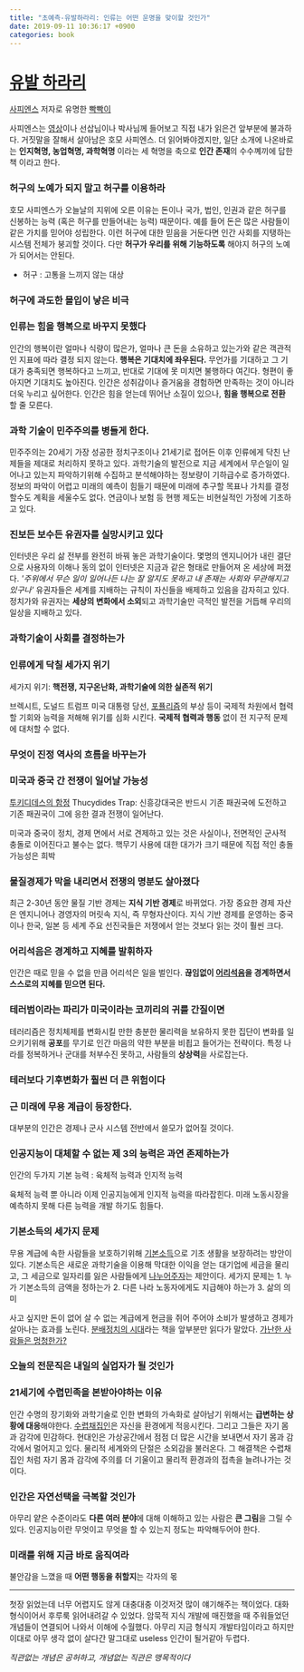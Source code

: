 ```yaml
---
title: "초예측-유발하라리: 인류는 어떤 운명을 맞이할 것인가"
date: 2019-09-11 10:36:17 +0900
categories: book
---
```


# [유발 하라리](https://ko.wikipedia.org/wiki/%EC%9C%A0%EB%B0%9C_%ED%95%98%EB%9D%BC%EB%A6%AC)
[사피엔스](https://en.wikipedia.org/wiki/Sapiens:_A_Brief_History_of_Humankind) 저자로 유명한 [빡빡이](https://www.google.com/search?q=%EC%9C%A0%EB%B0%9C%ED%95%98%EB%9D%BC%EB%A6%AC&rlz=1C5CHFA_enKR835KR835&source=lnms&tbm=isch&sa=X&ved=0ahUKEwilpve-jMnkAhXYyYsBHfLiCgEQ_AUIEigB&biw=1280&bih=1306)

사피엔스는 [영상](https://www.ted.com/talks/yuval_noah_harari_what_explains_the_rise_of_humans?utm_campaign=tedspread&utm_medium=referral&utm_source=tedcomshare)이나 선삽님이나 박사님께 들어보고 직접 내가 읽은건 앞부분에 불과하다.
거짓말을 잘해서 살아남은 호모 사피엔스.
더 읽어봐야겠지만, 일단 소개에 나온바로는 **인지혁명, 농업혁명, 과학혁명** 이라는 세 혁명을 축으로 **인간 존재**의 수수꼐끼에 답한 책 이라고 한다.

### 허구의 노예가 되지 말고 허구를 이용하라
 호모 사피엔스가 오늘날의 지위에 오른 이유는 돈이나 국가, 법인, 인권과 같은 허구를 신봉하는 능력 (혹은 허구를 만들어내는 능력) 때문이다.
 예를 들어 돈은 많은 사람들이 같은 가치를 믿어야 성립한다. 
 이런 허구에 대한 믿음을 거둔다면 인간 사회를 지탱하는 시스템 전체가 붕괴할 것이다. 
 다만 **허구가 우리를 위해 기능하도록** 해야지 허구의 노예가 되어서는 안된다. 
 - 허구 : 고통을 느끼지 않는 대상
 
### 허구에 과도한 몰입이 낳은 비극
 
### 인류는 힘을 행복으로 바꾸지 못했다
 인간의 행복이란 얼마나 식량이 많은가, 얼마나 큰 돈을 소유하고 있는가와 같은 객관적인 지표에 따라 결정 되지 않는다. 
 **행복은 기대치에 좌우된다.** 
 무언가를 기대하고 그 기대가 충족되면 행복하다고 느끼고, 반대로 기대에 못 미치면 불행하다 여긴다. 
 형편이 좋아지면 기대치도 높아진다. 
 인간은 성취감이나 즐거움을 경험하면 만족하는 것이 아니라 더욱 누리고 싶어한다. 
 인간은 힘을 얻는데 뛰어난 소질이 있으나, **힘을 행복으로 전환** 할 줄 모른다. 
 
### 과학 기술이 민주주의를 병들게 한다. 
 민주주의는 20세기 가장 성공한 정치구조이나 21세기로 접어든 이후 인류에게 닥친 난제들을 제대로 처리하지 못하고 있다.
 과학기술의 발전으로 지금 세계에서 무슨일이 일어나고 있는지 파악하기위해 수집하고 분석해야하는 정보량이 기하급수로 증가하였다. 
 정보의 파악이 어렵고 미래의 예측이 힘들기 때문에 미래에 추구할 목표나 가치를 결정할수도 계획을 세울수도 없다. 
 연금이나 보험 등 현행 제도는 비현실적인 가정에 기초하고 있다. 
 
### 진보든 보수든 유권자를 실망시키고 있다
 
 인터넷은 우리 삶 전부를 완전히 바꿔 놓은 과학기술이다. 
 몇명의 엔지니어가 내린 결단으로 사용자의 이해나 동의 없이 인터넷은 지금과 같은 형태로 만들어져 온 세상에 퍼졌다. 
 *'주위에서 무슨 일이 일어나든 나는 잘 알지도 못하고 내 존재는 사회와 무관해지고 있구나'*
 유권자들은 세계를 지배하는 규칙이 자신들을 배제하고 있음을 감자히고 있다.
 정치가와 유권자는 **세상의 변화에서 소외**되고 과학기술만 극적인 발전을 거듭해 우리의 일상을 지배하고 있다. 
 
### 과학기술이 사회를 결정하는가
### 인류에게 닥칠 세가지 위기
 세가지 위기: **핵전쟁, 지구온난화, 과학기술에 의한 실존적 위기**
 
 브렉시트, 도널드 트럼프 미국 대통령 당선, [포퓰리즘](https://ko.wikipedia.org/wiki/%ED%8F%AC%ED%93%B0%EB%A6%AC%EC%A6%98)의 부상 등이 국제적 차원에서 협력할 기회와 능력을 저해해 위기를 심화 시킨다. 
 **국제적 협력과 행동** 없이 전 지구적 문제에 대처할 수 없다. 
 
### 무엇이 진정 역사의 흐름을 바꾸는가
 
### 미국과 중국 간 전쟁이 일어날 가능성
[투키디데스의 함정](https://www.ted.com/talks/graham_allison_is_war_between_china_and_the_us_inevitable/transcript?language=ko) Thucydides Trap: 신흥강대국은 반드시 기존 패권국에 도전하고 기존 패권국이 그에 응한 결과 전쟁이 일어난다.

미국과 중국이 정치, 경제 면에서 서로 견제하고 있는 것은 사실이나, 전면적인 군사적 충돌로 이어진다고 불수는 없다. 
핵무기 사용에 대한 대가가 크기 때문에 직접 적인 충돌 가능성은 희박

### 물질경제가 막을 내리면서 전쟁의 명분도 살아졌다 
최근 2-30년 동안 물질 기반 경제는 **지식 기반 경제**로 바뀌었다. 
가장 중요한 경제 자산은 엔지니어나 경영자의 머릿속 지식, 즉 무형자산이다. 
지식 기반 경제를 운영하는 중국이나 한국, 일본 등 세계 주요 선진국들은 저쟁에서 얻는 것보다 읽는 것이 훨씬 크다.

### 어리석음은 경계하고 지혜를 발휘하자
인간은 때로 믿을 수 없을 만큼 어리석은 일을 벌인다. 
**끊임없이 [어리석음](https://steemit.com/kr/@pius.pius/6cm7q5-5)을 경계하면서 스스로의 지혜를 믿으면 된다.** 

### 테러범이라는 파리가 미국이라는 코끼리의 귀를 간질이면
테러리즘은 정치체제를 변화시킬 만한 충분한 물리력을 보유하지 못한 집단이 변화를 일으키기위해 **공포**를 무기로 인간 마음의 약한 부분을 비죕고 들어가는 전략이다. 
특정 나라를 정복하거나 군대를 처부수진 못하고, 사람들의 **상상력**을 사로잡는다. 

### 테러보다 기후변화가 훨씬 더 큰 위험이다

### 근 미래에 무용 계급이 등장한다. 
대부분의 인간은 경제나 군사 시스템 전반에서 쓸모가 없어질 것이다. 

### 인공지능이 대체할 수 없는 제 3의 능력은 과연 존제하는가
인간의 두가지 기본 능력 : 육체적 능력과 인지적 능력

육체적 능력 뿐 아니라 이제 인공지능에게 인지적 능력을 따라잡힌다. 
미래 노동시장을 예측하지 못해 다른 능력을 개발 하기도 힘들다. 

### 기본소득의 세가지 문제
무용 계급에 속한 사람들을 보호하기위해 [기본소득](https://ko.wikipedia.org/wiki/%EA%B8%B0%EB%B3%B8%EC%86%8C%EB%93%9D)으로 기초 생활을 보장하려는 방안이 있다. 
기본소득은 새로운 과학기술을 이용해 막대한 이익을 얻는 대기업에 세금을 물리고, 그 세금으로 일자리를 잃은 사람들에게 [나누어주자](https://www.ted.com/talks/steven_shafarman_the_case_for_universal_basic_income?utm_campaign=tedspread&utm_medium=referral&utm_source=tedcomshare)는 제안이다. 
세가지 문제는
    1. 누가 기본소득의 금액을 정하는가
    2. 다른 나라 노동자에게도 지급해야 하는가
    3. 삶의 의미
    
사고 싶지만 돈이 없어 살 수 없는 계급에게 현금을 쥐어 주어야 소비가 발생하고 경제가 살아나는 효과를 노린다. 
[분배정치의 시대](https://www.kyobobook.co.kr/product/detailViewKor.laf?mallGb=KOR&ejkGb=KOR&barcode=9791187700128)라는 책을 앞부분만 읽다가 말았다. 
[가난한 사람들은 멍청한가?](https://www.ted.com/talks/rutger_bregman_poverty_isn_t_a_lack_of_character_it_s_a_lack_of_cash?utm_campaign=tedspread&utm_medium=referral&utm_source=tedcomshare)

### 오늘의 전문직은 내일의 실업자가 될 것인가
### 21세기에 수렵민족을 본받아야하는 이유
인간 수명의 장기화와 과학기술로 인한 변화의 가속화로 살아남기 위해서는 **급변하는 상황에 대응**해야한다. 
[수렵채집인](https://i.ytimg.com/vi/vmuNxEanVbk/maxresdefault.jpg)은 자신을 환경에게 적응시킨다.
그리고 그들은 자기 몸과 감각에 민감하다. 
현대인은 가상공간에서 점점 더 많은 시간을 보내면서 자기 몸과 감각에서 멀어지고 있다. 
물리적 세계와의 단절은 소외감을 불러온다. 
그 해결책은 수렵채집인 처럼 자기 몸과 감각에 주의를 더 기울이고 물리적 환경과의 접촉을 늘려나가는 것이다. 

### 인간은 자연선택을 극복할 것인가
아무리 얕은 수준이라도 **다른 여러 분야**에 대해 이해하고 있는 사람은 **큰 그림**을 그릴 수 있다.
인공지능이란 무엇이고 무엇을 할 수 있는지 정도는 파악해두어야 한다. 

### 미래를 위해 지금 바로 움직여라
불안감을 느꼈을 때 **어떤 행동을 취할지**는 각자의 몫


---
첫장 읽었는데 너무 어렵지도 않게 대충대충 이것저것 많이 얘기해주는 책이었다.
대화형식이어서 후루룩 읽어내려갈 수 있었다. 
암묵적 지식 개발에 매진했을 때 주워들었던 개념들이 연결되어 나와서 이해에 수월했다. 
아무리 지금 형식지 개발타임이라고 하지만 이대로 아무 생각 없이 살다간 말그대로 useless 인간이 될거같아 두렵다. 

*직관없는 개념은 공허하고, 개념없는 직관은 맹목적이다*
 
 
